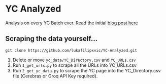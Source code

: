 # YC Analyzed
 Analysis on every YC Batch ever.
 Read the initial [blog post here](https://lukafilipovic.com/writing/2024/10/12/analysing-every-y-combinator-batch-ever/)

## Scraping the data yourself...
```
git clone https://github.com/lukafilipxvic/YC-Analyzed.git
```
1. Delete or move ```yc_data/YC_Directory.csv``` and ```YC_URLs.csv```
2. Run ```1_get_urls.py``` to scrape all the URLs into YC_URLs.csv
3. Run ```2_get_yc_data.py``` to scrape the YC page into the YC_Directory.csv file (Cerebras or Groq API Key required).